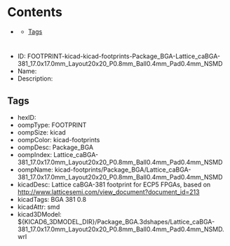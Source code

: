 



Contents
========

* [](#)
	* [Tags](#tags)

# 

- ID: FOOTPRINT-kicad-kicad-footprints-Package_BGA-Lattice_caBGA-381_17.0x17.0mm_Layout20x20_P0.8mm_Ball0.4mm_Pad0.4mm_NSMD
- Name: 
- Description: 

## Tags

- hexID: 
- oompType: FOOTPRINT
- oompSize: kicad
- oompColor: kicad-footprints
- oompDesc: Package_BGA
- oompIndex: Lattice_caBGA-381_17.0x17.0mm_Layout20x20_P0.8mm_Ball0.4mm_Pad0.4mm_NSMD
- oompName: kicad-footprints/Package_BGA/Lattice_caBGA-381_17.0x17.0mm_Layout20x20_P0.8mm_Ball0.4mm_Pad0.4mm_NSMD
- kicadDesc: Lattice caBGA-381 footprint for ECP5 FPGAs, based on http://www.latticesemi.com/view_document?document_id=213
- kicadTags: BGA 381 0.8
- kicadAttr: smd
- kicad3DModel: ${KICAD6_3DMODEL_DIR}/Package_BGA.3dshapes/Lattice_caBGA-381_17.0x17.0mm_Layout20x20_P0.8mm_Ball0.4mm_Pad0.4mm_NSMD.wrl
